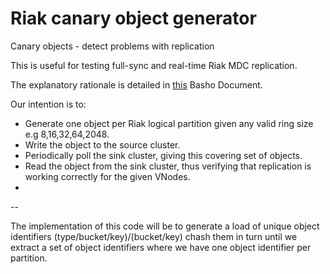 # Riak canary object generator


Canary objects - detect problems with replication	

This is useful for testing full-sync and real-time Riak MDC replication. 

The explanatory rationale is detailed in  [this](http://docs.basho.com/riakee/latest/cookbooks/Multi-Data-Center-Replication-Monitoring/) Basho Document.
 
Our intention is to:
* Generate one object per Riak logical partition given any valid ring size e.g 8,16,32,64,2048.
* Write the object to the source cluster.
* Periodically poll the sink cluster, giving this covering set of objects.
* Read the object from the sink cluster, thus verifying that replication is working correctly for the given VNodes.
* 

--

The implementation of this code will be to generate a load of unique object identifiers (type/bucket/key)/(bucket/key) chash them in turn until we extract a set of object identifiers where we have one object identifier per partition.

